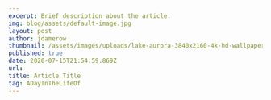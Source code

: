 ```yaml
---
excerpt: Brief description about the article.
img: blog/assets/default-image.jpg
layout: post
author: jdamerow
thumbnail: /assets/images/uploads/lake-aurora-3840x2160-4k-hd-wallpaper-florida-night-sky-stars-12771.jpg
published: true
date: 2020-07-15T21:54:59.869Z
url: 
title: Article Title
tag: ADayInTheLifeOf
---
```

